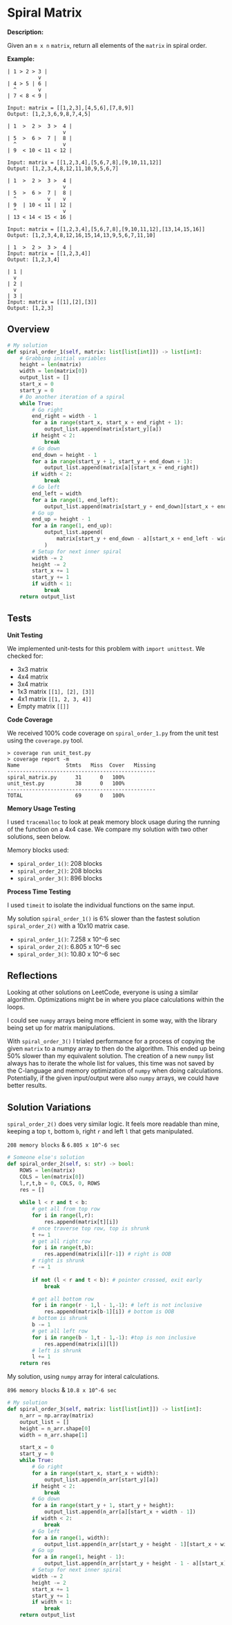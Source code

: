 # Spiral Matrix

**Description:**

Given an `m x n` `matrix`, return all elements of the `matrix` in spiral order.

**Example:**

```
| 1 > 2 > 3 |
          v
| 4 > 5 | 6 |
  ^       v
| 7 < 8 < 9 |

Input: matrix = [[1,2,3],[4,5,6],[7,8,9]]
Output: [1,2,3,6,9,8,7,4,5]

| 1  >  2 >  3 >  4 |
                  v
| 5  >  6 >  7 |  8 |
  ^               v
| 9  < 10 < 11 < 12 |

Input: matrix = [[1,2,3,4],[5,6,7,8],[9,10,11,12]]
Output: [1,2,3,4,8,12,11,10,9,5,6,7]

| 1  >  2 >  3 >  4 |
                  v
| 5  >  6 >  7 |  8 |
  ^          v    v
| 9  | 10 < 11 | 12 |
  ^               v
| 13 < 14 < 15 < 16 |

Input: matrix = [[1,2,3,4],[5,6,7,8],[9,10,11,12],[13,14,15,16]]
Output: [1,2,3,4,8,12,16,15,14,13,9,5,6,7,11,10]

| 1  >  2 >  3 >  4 |
Input: matrix = [[1,2,3,4]]
Output: [1,2,3,4]

| 1 |
  v
| 2 |
  v 
| 3 |
Input: matrix = [[1],[2],[3]]
Output: [1,2,3]
```

## Overview



```python
# My solution
def spiral_order_1(self, matrix: list[list[int]]) -> list[int]:
    # Grabbing initial variables
    height = len(matrix)
    width = len(matrix[0])
    output_list = []
    start_x = 0
    start_y = 0
    # Do another iteration of a spiral
    while True:
        # Go right
        end_right = width - 1
        for a in range(start_x, start_x + end_right + 1):
            output_list.append(matrix[start_y][a])
        if height < 2:
            break
        # Go down
        end_down = height - 1
        for a in range(start_y + 1, start_y + end_down + 1):
            output_list.append(matrix[a][start_x + end_right])
        if width < 2:
            break
        # Go left
        end_left = width
        for a in range(1, end_left):
            output_list.append(matrix[start_y + end_down][start_x + end_right - a])
        # Go up
        end_up = height - 1
        for a in range(1, end_up):
            output_list.append(
                matrix[start_y + end_down - a][start_x + end_left - width]
            )
        # Setup for next inner spiral
        width -= 2
        height -= 2
        start_x += 1
        start_y += 1
        if width < 1:
            break
    return output_list
```

## Tests

**Unit Testing**

We implemented unit-tests for this problem with `import unittest`. We checked for:
- 3x3 matrix
- 4x4 matrix
- 3x4 matrix
- 1x3 matrix `[[1], [2], [3]]`
- 4x1 matrix `[[1, 2, 3, 4]]`
- Empty matrix `[[]]`

**Code Coverage**

We received 100% code coverage on `spiral_order_1.py` from the unit test using the `coverage.py` tool.

```
> coverage run unit_test.py
> coverage report -m 
Name               Stmts   Miss  Cover   Missing
------------------------------------------------
spiral_matrix.py      31      0   100%
unit_test.py          38      0   100%
------------------------------------------------
TOTAL                 69      0   100%
```

**Memory Usage Testing**

I used `tracemalloc` to look at peak memory block usage during the running of the function on a 4x4 case. We compare my solution with two other solutions, seen below.

Memory blocks used:

- `spiral_order_1()`: 208 blocks
- `spiral_order_2()`: 208 blocks
- `spiral_order_3()`: 896 blocks


**Process Time Testing**

I used `timeit` to isolate the individual functions on the same input.

My solution `spiral_order_1()` is 6% slower than the fastest solution `spiral_order_2()` with a 10x10 matrix case.

- `spiral_order_1()`: 7.258 x 10^-6 sec
- `spiral_order_2()`: 6.805 x 10^-6 sec
- `spiral_order_3()`: 10.80 x 10^-6 sec

## Reflections

Looking at other solutions on LeetCode, everyone is using a similar algorithm. Optimizations might be in where you place calculations within the loops. 

I could see `numpy` arrays being more efficient in some way, with the library being set up for matrix manipulations. 

With `spiral_order_3()` I trialed performance for a process of copying the given `matrix` to a numpy array to then do the algorithm. This ended up being 50% slower than my equivalent solution. The creation of a new `numpy` list always has to iterate the whole list for values, this time was not saved by the C-language and memory optimization of `numpy` when doing calculations. Potentially, if the given input/output were also `numpy` arrays, we could have better results.

## Solution Variations

`spiral_order_2()` does very similar logic. It feels more readable than mine, keeping a top `t`, bottom `b`, right `r` and left `l` that gets manipulated.

`208 memory blocks` & `6.805 x 10^-6 sec`
```python
# Someone else's solution
def spiral_order_2(self, s: str) -> bool:
    ROWS = len(matrix)
    COLS = len(matrix[0])
    l,r,t,b = 0, COLS, 0, ROWS
    res = []
    
    while l < r and t < b:
        # get all from top row
        for i in range(l,r):
            res.append(matrix[t][i])
        # once traverse top row, top is shrunk
        t += 1
        # get all right row
        for i in range(t,b):
            res.append(matrix[i][r-1]) # right is OOB
        # right is shrunk
        r -= 1
        
        if not (l < r and t < b): # pointer crossed, exit early
            break

        # get all bottom row
        for i in range(r - 1,l - 1,-1): # left is not inclusive
            res.append(matrix[b-1][i]) # bottom is OOB
        # bottom is shrunk
        b -= 1
        # get all left row
        for i in range(b - 1,t - 1,-1): #top is non inclusive
            res.append(matrix[i][l])     
        # left is shrunk
        l += 1
    return res
```

My solution, using `numpy` array for interal calculations.

`896 memory blocks` & `10.8 x 10^-6 sec`
```python
# My solution
def spiral_order_3(self, matrix: list[list[int]]) -> list[int]:
    n_arr = np.array(matrix)
    output_list = []
    height = n_arr.shape[0]
    width = n_arr.shape[1]

    start_x = 0
    start_y = 0
    while True:
        # Go right
        for a in range(start_x, start_x + width):
            output_list.append(n_arr[start_y][a])
        if height < 2:
            break
        # Go down
        for a in range(start_y + 1, start_y + height):
            output_list.append(n_arr[a][start_x + width - 1])
        if width < 2:
            break
        # Go left
        for a in range(1, width):
            output_list.append(n_arr[start_y + height - 1][start_x + width - 1 - a])
        # Go up
        for a in range(1, height - 1):
            output_list.append(n_arr[start_y + height - 1 - a][start_x])
        # Setup for next inner spiral
        width -= 2
        height -= 2
        start_x += 1
        start_y += 1
        if width < 1:
            break
    return output_list
```

